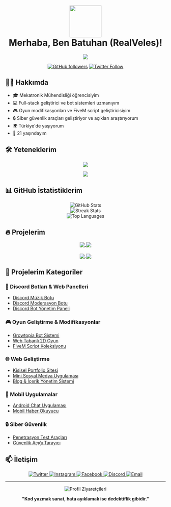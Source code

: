 <h1 align="center">
  <img src="https://media.giphy.com/media/vzO0Vc8b2VBLi/giphy.gif" width="100">
  <br>
  Merhaba, Ben Batuhan (RealVeles)!
</h1>

<p align="center">
  <img src="https://readme-typing-svg.herokuapp.com/?lines=Yazılım+Geliştirici;Discord+Bot+Geliştiricisi;Web+Tasarımcısı;Siber+Güvenlik+Meraklısı&font=Fira%20Code&center=true&width=440&height=45&color=6e57e0&vCenter=true&size=22">
</p>

<div align="center">
  
  [![GitHub followers](https://img.shields.io/github/followers/RealVeles?style=social)](https://github.com/RealVeles)
  [![Twitter Follow](https://img.shields.io/twitter/follow/RealVeles?style=social)](https://twitter.com/RealVeles)
  
</div>

## 👨‍💻 Hakkımda

- 🎓 Mekatronik Mühendisliği öğrencisiyim
- 💻 Full-stack geliştirici ve bot sistemleri uzmanıyım
- 🎮 Oyun modifikasyonları ve FiveM script geliştiricisiyim
- 🔒 Siber güvenlik araçları geliştiriyor ve açıkları araştırıyorum
- 🌍 Türkiye'de yaşıyorum
- 🎂 21 yaşındayım

## 🛠️ Yeteneklerim

<p align="center">
  <a href="https://skillicons.dev">
    <img src="https://skillicons.dev/icons?i=js,html,css,nodejs,react,python,java,kotlin" />
  </a>
</p>

<p align="center">
  <a href="https://skillicons.dev">
    <img src="https://skillicons.dev/icons?i=mongodb,mysql,firebase,express,vscode,androidstudio,git,figma" />
  </a>
</p>

## 📊 GitHub İstatistiklerim

<div align="center">
  <img src="https://github-readme-stats.vercel.app/api?username=RealVeles&show_icons=true&theme=tokyonight" alt="GitHub Stats" />
</div>

<div align="center">
  <img src="https://github-readme-streak-stats.herokuapp.com/?user=RealVeles&theme=tokyonight" alt="Streak Stats" />
</div>

<div align="center">
  <img src="https://github-readme-stats.vercel.app/api/top-langs/?username=RealVeles&layout=compact&theme=tokyonight" alt="Top Languages" />
</div>

## 🔥 Projelerim

<div align="center">
  <a href="https://github.com/RealVeles/discord-bot-dashboard">
    <img align="center" src="https://github-readme-stats.vercel.app/api/pin/?username=RealVeles&repo=discord-bot-dashboard&theme=tokyonight" />
  </a>
  <a href="https://github.com/RealVeles/growtopia-bot-system">
    <img align="center" src="https://github-readme-stats.vercel.app/api/pin/?username=RealVeles&repo=growtopia-bot-system&theme=tokyonight" />
  </a>
</div>
<br>
<div align="center">
  <a href="https://github.com/RealVeles/fivem-scripts-collection">
    <img align="center" src="https://github-readme-stats.vercel.app/api/pin/?username=RealVeles&repo=fivem-scripts-collection&theme=tokyonight" />
  </a>
  <a href="https://github.com/RealVeles/web-chat-app">
    <img align="center" src="https://github-readme-stats.vercel.app/api/pin/?username=RealVeles&repo=web-chat-app&theme=tokyonight" />
  </a>
</div>

## 📱 Projelerim Kategoriler

### 💬 Discord Botları & Web Panelleri
- [Discord Müzik Botu](https://github.com/RealVeles/discord-music-bot)
- [Discord Moderasyon Botu](https://github.com/RealVeles/discord-mod-bot)
- [Discord Bot Yönetim Paneli](https://github.com/RealVeles/discord-bot-dashboard)

### 🎮 Oyun Geliştirme & Modifikasyonlar
- [Growtopia Bot Sistemi](https://github.com/RealVeles/growtopia-bot-system)
- [Web Tabanlı 2D Oyun](https://github.com/RealVeles/web-game-2d)
- [FiveM Script Koleksiyonu](https://github.com/RealVeles/fivem-scripts-collection)

### 🌐 Web Geliştirme
- [Kişisel Portfolio Sitesi](https://github.com/RealVeles/personal-portfolio)
- [Mini Sosyal Medya Uygulaması](https://github.com/RealVeles/mini-social-platform)
- [Blog & İçerik Yönetim Sistemi](https://github.com/RealVeles/blog-cms)

### 📱 Mobil Uygulamalar
- [Android Chat Uygulaması](https://github.com/RealVeles/android-chat-app)
- [Mobil Haber Okuyucu](https://github.com/RealVeles/mobile-news-reader)

### 🔒 Siber Güvenlik
- [Penetrasyon Test Araçları](https://github.com/RealVeles/pentest-tools)
- [Güvenlik Açığı Tarayıcı](https://github.com/RealVeles/vulnerability-scanner)

## 📫 İletişim

<div align="center">
  <a href="https://twitter.com/RealVeles">
    <img alt="Twitter" src="https://img.shields.io/badge/Twitter-%231DA1F2.svg?&style=for-the-badge&logo=Twitter&logoColor=white"/>
  </a>
  <a href="https://instagram.com/RealVeles">
    <img alt="Instagram" src="https://img.shields.io/badge/Instagram-%23E4405F.svg?&style=for-the-badge&logo=Instagram&logoColor=white"/>
  </a>
  <a href="https://facebook.com/RealVeles">
    <img alt="Facebook" src="https://img.shields.io/badge/Facebook-%231877F2.svg?&style=for-the-badge&logo=Facebook&logoColor=white"/>
  </a>
  <a href="https://discord.gg/RealVeles">
    <img alt="Discord" src="https://img.shields.io/badge/Discord-%237289DA.svg?&style=for-the-badge&logo=discord&logoColor=white"/>
  </a>
  <a href="mailto:contact@realveles.dev">
    <img alt="Email" src="https://img.shields.io/badge/Email-D14836?style=for-the-badge&logo=gmail&logoColor=white"/>
  </a>
</div>

---

<div align="center">
  <img src="https://komarev.com/ghpvc/?username=RealVeles&color=6e57e0&style=flat-square&label=Profil+Ziyaretçileri" alt="Profil Ziyaretçileri" />
</div>

<div align="center">
  
  **"Kod yazmak sanat, hata ayıklamak ise dedektiflik gibidir."**
  
</div>
